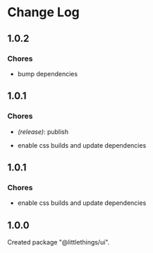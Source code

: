 # Change Log

## 1.0.2

### Chores

- bump dependencies


## 1.0.1

### Chores

- _(release)_: publish

- enable css builds and update dependencies


## 1.0.1

### Chores

- enable css builds and update dependencies


## 1.0.0

Created package "@littlethings/ui".

